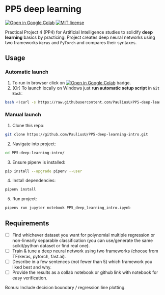 # PP5 deep learning

[![Open in Google Colab](https://colab.research.google.com/assets/colab-badge.svg)](https://colab.research.google.com/github/PauliusU/PP5-deep-learning-intro/blob/master/PP5_deep_learning_intro.ipynb)
[![MIT license](https://img.shields.io/badge/License-MIT-blue.svg)](https://github.com/PauliusU/PP5-deep-learning-intro/blob/master/LICENSE)

Practical Project 4 (PP4) for Artificial Intelligence studies to solidify **deep learning** basics by practicing.
Project creates deep neural networks using two frameworks `Keras` and `PyTorch` and compares their syntaxes.

## Usage

### Automatic launch

1. To run in browser click on [![Open in Google Colab](https://colab.research.google.com/assets/colab-badge.svg)](https://colab.research.google.com/github/PauliusU/PP5-deep-learning-intro/blob/master/PP5_deep_learning_intro.ipynb) badge.
2. (Or) To launch locally on Windows just **run automatic setup script** in `Git Bash`:

```bash
bash <(curl -s https://raw.githubusercontent.com/PauliusU/PP5-deep-learning-intro/master/setup.sh)
```

### Manual launch

1. Clone this repo:

```bash
git clone https://github.com/PauliusU/PP5-deep-learning-intro.git
```

2. Navigate into project:

```bash
cd PP5-deep-learning-intro/
```

3. Ensure pipenv is installed:

```bash
pip install --upgrade pipenv --user
```

4. Install dependencies:

```bash
pipenv install
```

5. Run project:

```bash
pipenv run jupyter notebook PP5_deep_learning_intro.ipynb
```

## Requirements

- [ ] Find whichever dataset you want for polynomial multiple regression or non-linearly separable classification (you can use/generate the same scikit/python dataset or find real one).
- [ ] Train & tune a deep neural network using two frameworks (choose from TF/keras, pytorch, fast.ai).
- [ ] Describe in a few sentences (not fewer than 5) which framework you liked best and why.
- [ ] Provide the results as a collab notebook or github link with notebook for easy verification.

Bonus: Include decision boundary / regression line plotting.


